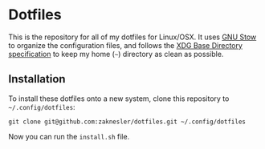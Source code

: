 # Dotfiles

This is the repository for all of my dotfiles for Linux/OSX. It uses [GNU Stow](https://www.gnu.org/software/stow/) to organize the configuration files, and follows the [XDG Base Directory specification](https://wiki.archlinux.org/index.php/XDG_Base_Directory) to keep my home (`~`) directory as clean as possible.

## Installation

To install these dotfiles onto a new system, clone this repository to `~/.config/dotfiles`:

```shell
git clone git@github.com:zaknesler/dotfiles.git ~/.config/dotfiles
```

Now you can run the `install.sh` file.

